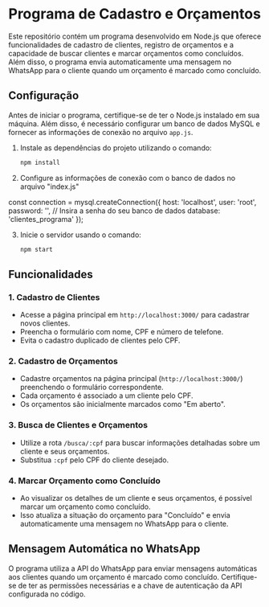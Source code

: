 # Programa de Cadastro e Orçamentos

Este repositório contém um programa desenvolvido em Node.js que oferece funcionalidades de cadastro de clientes, registro de orçamentos e a capacidade de buscar clientes e marcar orçamentos como concluídos. Além disso, o programa envia automaticamente uma mensagem no WhatsApp para o cliente quando um orçamento é marcado como concluído.

## Configuração

Antes de iniciar o programa, certifique-se de ter o Node.js instalado em sua máquina. Além disso, é necessário configurar um banco de dados MySQL e fornecer as informações de conexão no arquivo `app.js`.

1. Instale as dependências do projeto utilizando o comando:
   ```bash
   npm install

2. Configure as informações de conexão com o banco de dados no arquivo "index.js"

const connection = mysql.createConnection({
  host: 'localhost',
  user: 'root',
  password: '', // Insira a senha do seu banco de dados
  database: 'clientes_programa'
});

3. Inicie o servidor usando o comando:
   ```bash
   npm start

## Funcionalidades

### 1. Cadastro de Clientes

- Acesse a página principal em `http://localhost:3000/` para cadastrar novos clientes.
- Preencha o formulário com nome, CPF e número de telefone.
- Evita o cadastro duplicado de clientes pelo CPF.

### 2. Cadastro de Orçamentos

- Cadastre orçamentos na página principal (`http://localhost:3000/`) preenchendo o formulário correspondente.
- Cada orçamento é associado a um cliente pelo CPF.
- Os orçamentos são inicialmente marcados como "Em aberto".

### 3. Busca de Clientes e Orçamentos

- Utilize a rota `/busca/:cpf` para buscar informações detalhadas sobre um cliente e seus orçamentos.
- Substitua `:cpf` pelo CPF do cliente desejado.

### 4. Marcar Orçamento como Concluído

- Ao visualizar os detalhes de um cliente e seus orçamentos, é possível marcar um orçamento como concluído.
- Isso atualiza a situação do orçamento para "Concluído" e envia automaticamente uma mensagem no WhatsApp para o cliente.

## Mensagem Automática no WhatsApp

O programa utiliza a API do WhatsApp para enviar mensagens automáticas aos clientes quando um orçamento é marcado como concluído. Certifique-se de ter as permissões necessárias e a chave de autenticação da API configurada no código.


